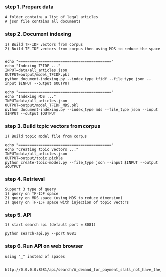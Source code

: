 ### step 1. Prepare data
	A folder contains a list of legal articles 
	A json file contains all documents

### step 2. Document indexing
    1) Build TF-IDF vectors from corpus
    2) Build TF-IDF vectors from corpus then using MDS to reduce the space


    echo "=========================================="
    echo "Indexing TFIDF ..."
    INPUT=data/all_articles.json
    OUTPUT=output/model_TFIDF.pkl
    python document-indexing.py --index_type tfidf --file_type json --input $INPUT --output $OUTPUT

    echo "=========================================="
    echo "Indexing MDS ..."
    INPUT=data/all_articles.json
    OUTPUT=output/model_TFIDF_MDS.pkl
    python document-indexing.py --index_type mds --file_type json --input $INPUT --output $OUTPUT

### step 3. Build topic vectors from corpus
    1) Build topic model file from corpus

    echo "=========================================="
    echo "Creating topic vectors ..."
    INPUT=data/all_articles.json
    OUTPUT=output/topic.pickle
    python create-topic-model.py --file_type json --input $INPUT --output $OUTPUT

### step 4. Retrieval
    Support 3 type of query
    1) query on TF-IDF space
    2) query on MDS space (using MDS to reduce dimension)
    3) query on TF-IDF space with injection of topic vectors

### step 5. API
    1) start search api (default port = 8081)

    python search-api.py --port 8081

### step 6. Run API on web browser
    using "_" instead of spaces


    http://0.0.0.0:8081/api/search/A_demand_for_payment_shall_not_have_the_effect


